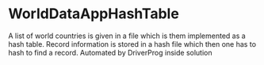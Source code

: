 WorldDataAppHashTable
=====================

A list of world countries is given in a file which is them implemented as a hash table. Record information is stored in a hash file which then one has to hash to find a record. Automated by DriverProg inside solution
